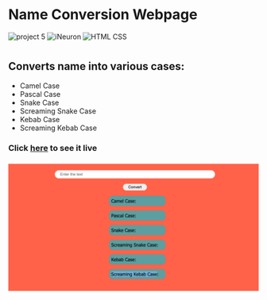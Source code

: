 # Name Conversion Webpage


![project 5](https://img.shields.io/badge/Name-Cconversion-brightgreen) ![iNeuron](https://img.shields.io/badge/Java-Script-yellow)
![HTML CSS](https://img.shields.io/badge/HTML-CSS-brightgreen)  
#

## Converts name into various cases:
- Camel Case
- Pascal Case
- Snake Case
- Screaming Snake Case
- Kebab Case
- Screaming Kebab Case

### Click [here](https://shopify-evolved.netlify.app/) to see it live


![Homepage](./Image/Screenshot%202023-04-07%20at%202.38.35%20PM.png)


# 





